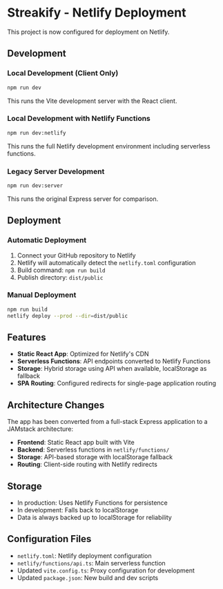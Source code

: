 # Streakify - Netlify Deployment

This project is now configured for deployment on Netlify.

## Development

### Local Development (Client Only)
```bash
npm run dev
```
This runs the Vite development server with the React client.

### Local Development with Netlify Functions
```bash
npm run dev:netlify
```
This runs the full Netlify development environment including serverless functions.

### Legacy Server Development
```bash
npm run dev:server
```
This runs the original Express server for comparison.

## Deployment

### Automatic Deployment
1. Connect your GitHub repository to Netlify
2. Netlify will automatically detect the `netlify.toml` configuration
3. Build command: `npm run build`
4. Publish directory: `dist/public`

### Manual Deployment
```bash
npm run build
netlify deploy --prod --dir=dist/public
```

## Features

- **Static React App**: Optimized for Netlify's CDN
- **Serverless Functions**: API endpoints converted to Netlify Functions
- **Storage**: Hybrid storage using API when available, localStorage as fallback
- **SPA Routing**: Configured redirects for single-page application routing

## Architecture Changes

The app has been converted from a full-stack Express application to a JAMstack architecture:

- **Frontend**: Static React app built with Vite
- **Backend**: Serverless functions in `netlify/functions/`
- **Storage**: API-based storage with localStorage fallback
- **Routing**: Client-side routing with Netlify redirects

## Storage

- In production: Uses Netlify Functions for persistence
- In development: Falls back to localStorage
- Data is always backed up to localStorage for reliability

## Configuration Files

- `netlify.toml`: Netlify deployment configuration
- `netlify/functions/api.ts`: Main serverless function
- Updated `vite.config.ts`: Proxy configuration for development
- Updated `package.json`: New build and dev scripts
